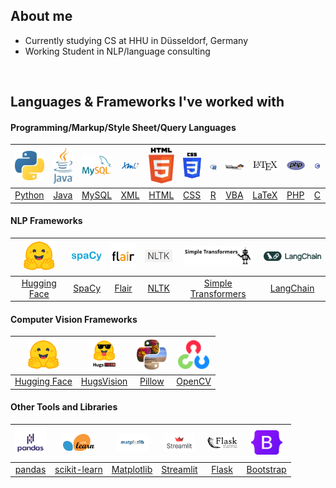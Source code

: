 ## About me

- Currently studying CS at HHU in Düsseldorf, Germany
- Working Student in NLP/language consulting

<br>

## Languages & Frameworks I've worked with

#### Programming/Markup/Style Sheet/Query Languages

|       <img src="python.png" width=50>        |      <img src="java.png" width=50>       |       <img src="mysql.png" width=50>       |       <img src="xml.png" width=50>        |        <img src="html.png" width=50>        |          <img src="css.png" width=50>           |         <img src="r.png" width=50>         |                         <img src="vba.png" width=50>                         |           <img src="latex.png" width=50>           |      <img src="php.png" width=50>      |               <img src="c.png" width=50>                |
|:--------------------------------------------:|:----------------------------------------:|:------------------------------------------:|:-----------------------------------------:|:-------------------------------------------:|:-----------------------------------------------:|:------------------------------------------:|:----------------------------------------------------------------------------:|:--------------------------------------------------:|:--------------------------------------:|:-------------------------------------------------------:|
| <a href="https://www.python.org/">Python</a> | <a href="https://www.java.com/">Java</a> | <a href="https://www.mysql.com/">MySQL</a> | <a href="https://www.w3.org/XML/">XML</a> | <a href="https://www.w3.org/html/">HTML</a> | <a href="https://www.w3.org/Style/CSS/">CSS</a> | <a href="https://www.r-project.org/">R</a> | <a href="https://learn.microsoft.com/en-us/office/vba/api/overview/">VBA</a> | <a href="https://www.latex-project.org/">LaTeX</a> | <a href="https://www.php.net/">PHP</a> | <a href="https://www.iso.org/standard/74528.html">C</a> |

#### NLP Frameworks

|        <img src="huggingface.png" width=50>         |    <img src="spacy.png" width=50>     |            <img src="flair.png" width=50>             |       <img src="nltk.png" width=50>       |           <img src="simpletransformers.png" width=110>           |           <img src="langchain.png" width=106>          |
|:---------------------------------------------------:|:-------------------------------------:|:-----------------------------------------------------:|:-----------------------------------------:|:----------------------------------------------------------------:|:------------------------------------------------------:|
| <a href="https://huggingface.co/">Hugging Face</a>  | <a href="https://spacy.io/">SpaCy</a> | <a href="https://github.com/flairNLP/flair">Flair</a> | <a href="https://www.nltk.org/">NLTK</a>  | <a href="https://simpletransformers.ai/">Simple Transformers</a> | <a href="https://python.langchain.com/">LangChain</a>  |

#### Computer Vision Frameworks

|        <img src="huggingface.png" width=50>         |               <img src="hugsvision.png" width=50>               |               <img src="pillow.png" width=50>                |               <img src="opencv.png" width=50>                |
|:---------------------------------------------------:|:---------------------------------------------------------------:|:------------------------------------------------------------:|:------------------------------------------------------------:|
| <a href="https://huggingface.co/">Hugging Face</a>  | <a href="https://github.com/qanastek/HugsVision">HugsVision</a> | <a href="https://python-pillow.org/">Pillow</a> | <a href="https://github.com/opencv/opencv-python">OpenCV</a> |

#### Other Tools and Libraries

|         <img src="pandas.png" width=50>         |        <img src="scikit-learn.png" width=50>        |       <img src="matplotlib.png" width=50>        |      <img src="streamlit.png" width=50>       |             <img src="flask.png" width=50>             |        <img src="bootstrap.png" width=50>         |
|:-----------------------------------------------:|:---------------------------------------------------:|:------------------------------------------------:|:---------------------------------------------:|:------------------------------------------------------:|:-------------------------------------------------:|
| <a href="https://pandas.pydata.org/">pandas</a> | <a href="https://scikit-learn.org">scikit-learn</a> | <a href="https://matplotlib.org/">Matplotlib</a> | <a href="https://streamlit.io/">Streamlit</a> | <a href="https://flask.palletsprojects.com/">Flask</a> | <a href="https://getbootstrap.com/">Bootstrap</a> |
